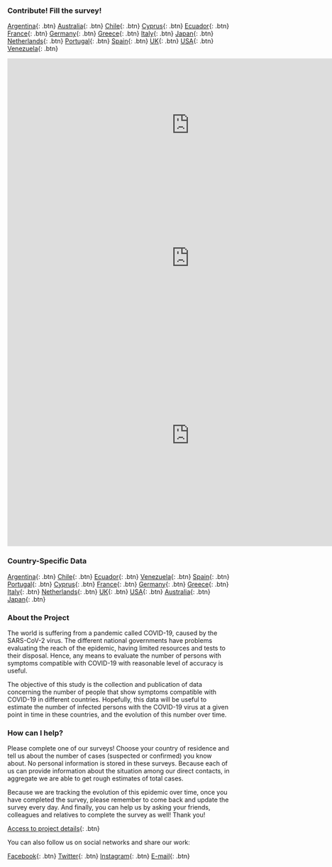 ### Contribute! Fill the survey!

[Argentina](https://tinyurl.com/coronasurveysargentina){: .btn}
[Australia](https://tinyurl.com/coronasurveysaustralia){: .btn}
[Chile](https://tinyurl.com/coronasurveyschile){: .btn}
[Cyprus](http://cyprus.coronasurveys.com){: .btn}
[Ecuador](https://tinyurl.com/coronasurveysecuador){: .btn}
[France](https://tinyurl.com/coronasurveysfrance){: .btn}
[Germany](https://tinyurl.com/coronasurveysgermany){: .btn}
[Greece](https://tinyurl.com/coronasurveysgreece){: .btn}
[Italy](https://tinyurl.com/coronasurveysitaly){: .btn}
[Japan](https://tinyurl.com/coronasurveysjapan){: .btn}
[Netherlands](https://tinyurl.com/coronasurveysnetherlands){: .btn}
[Portugal](https://tinyurl.com/coronasurveysportugal){: .btn}
[Spain](http://spain.coronasurveys.com){: .btn}
[UK](https://tinyurl.com/coronasurveysuk){: .btn}
[USA](https://tinyurl.com/coronasurveysusa){: .btn}
[Venezuela](https://tinyurl.com/coronasurveysvenezuela){: .btn}

<iframe src="https://covid19.algolysis.com/grafana/d-solo/G_Aw4CrZk/coronasurveys?tab=advanced&panelId=20&orgId=1&from=1584576000000&to=1586084726626" width="820" height="300" frameborder="0"></iframe> <iframe src="https://covid19.algolysis.com/grafana/d-solo/G_Aw4CrZk/coronasurveys?tab=advanced&panelId=19&orgId=1&from=1584576000000&to=1586082342423" width="820" height="300" frameborder="0"></iframe>

<iframe src="https://covid19.algolysis.com/grafana/d-solo/G_Aw4CrZk/coronasurveys?tab=advanced&panelId=21&orgId=1&from=1583494466235&to=1586086466235
" width="820" height="500" frameborder="0"></iframe>

### Country-Specific Data

[Argentina](https://https://gcgimdea.github.io/Coronasurveys-web/results/argentina){: .btn}
[Chile](https://https://gcgimdea.github.io/Coronasurveys-web/results/chile){: .btn}
[Ecuador](https://https://gcgimdea.github.io/Coronasurveys-web/results/ecuador){: .btn}
[Venezuela](https://https://gcgimdea.github.io/Coronasurveys-web/results/venezuela){: .btn}
[Spain](https://https://gcgimdea.github.io/Coronasurveys-web/results/spain){: .btn}
[Portugal](https://https://gcgimdea.github.io/Coronasurveys-web/results/portugal){: .btn}
[Cyprus](https://https://gcgimdea.github.io/Coronasurveys-web/results/cyprus){: .btn}
[France](https://https://gcgimdea.github.io/Coronasurveys-web/results/france){: .btn}
[Germany](https://https://gcgimdea.github.io/Coronasurveys-web/results/germany){: .btn}
[Greece](https://https://gcgimdea.github.io/Coronasurveys-web/results/greece){: .btn}
[Italy](https://https://gcgimdea.github.io/Coronasurveys-web/results/italy){: .btn}
[Netherlands](https://https://gcgimdea.github.io/Coronasurveys-web/results/netherlands){: .btn}
[UK](https://https://gcgimdea.github.io/Coronasurveys-web/results/uk){: .btn}
[USA](https://https://gcgimdea.github.io/Coronasurveys-web/results/usa){: .btn}
[Australia](https://https://gcgimdea.github.io/Coronasurveys-web/results/australia){: .btn}
[Japan](https://https://gcgimdea.github.io/Coronasurveys-web/results/japan){: .btn}

### About the Project

The world is suffering from a pandemic called COVID-19, caused by the SARS-CoV-2 virus. The different national governments have problems evaluating the reach of the epidemic, having limited resources and tests to their disposal. Hence, any means to evaluate the number of persons with symptoms compatible with COVID-19 with reasonable level of accuracy is useful.

The objective of this study is the collection and publication of data concerning the number of people that show symptoms compatible with COVID-19 in different countries. Hopefully, this data will be useful to estimate the number of infected persons with the COVID-19 virus at a given point in time in these countries, and the evolution of this number over time.

### How can I help?

Please complete one of our surveys! Choose your country of residence and tell us about the number of cases (suspected or confirmed) you know about. No personal information is stored in these surveys. Because each of us can provide information about the situation among our direct contacts, in aggregate we are able to get rough estimates of total cases.

Because we are tracking the evolution of this epidemic over time, once you have completed the survey, please remember to come back and update the survey every day. And finally, you can help us by asking your friends, colleagues and relatives to complete the survey as well! Thank you!

[Access to project details](https://github.com/GCGImdea/coronasurveys){: .btn}

You can also follow us on social networks and share our work:

[Facebook](https://www.facebook.com/groups/209076966867175/){: .btn}
[Twitter](https://twitter.com/coronasurveys){: .btn}
[Instagram](https://www.instagram.com/coronasurveys/){: .btn}
[E-mail](mailto:coronasurveys@gmail.com){: .btn}

